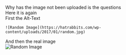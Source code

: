 Why has the image not been uploaded is the questions  
Here it is again  
First the Alt-Text
```
![Random Image](https://hatrabbits.com/wp-content/uploads/2017/01/random.jpg)
```
And then the real image  
![Random Image](https://hatrabbits.com/wp-content/uploads/2017/01/random.jpg)
